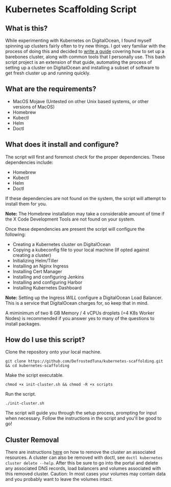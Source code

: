 # Kubernetes Scaffolding Script

## What is this?

While experimenting with Kubernetes on DigitalOcean, I found myself spinning up clusters fairly often to try new things. I got very familiar with the process of doing this and decided to [write a guide](https://gist.github.com/DefrostedTuna/1cf0367b3b121d82a0591e177d6887b8) covering how to set up a barebones cluster, along with common tools that I personally use. This bash script project is an extension of that guide, automating the process of setting up a cluster on DigitalOcean and installing a subset of software to get fresh cluster up and running quickly.

## What are the requirements?

* MacOS Mojave (Untested on other Unix based systems, or other versions of MacOS)
* Homebrew
* Kubectl
* Helm
* Doctl

## What does it install and configure?

The script will first and foremost check for the proper dependencies. These dependencies include:

* Homebrew
* Kubectl
* Helm
* Doctl

If these dependencies are not found on the system, the script will attempt to install them for you.

**Note:** The Homebrew installation may take a considerable amount of time if the X Code Development Tools are not found on your system.

Once these dependencies are present the script will configure the following:

* Creating a Kubernetes cluster on DigitalOcean
* Copying a kubeconfig file to your local machine (If opted against creating a cluster)
* Initializing Helm/Tiller
* Installing an Nginx Ingress
* Installing Cert Manager
* Installing and configuring Jenkins
* Installing and configuring Harbor
* Installing Kubernetes Dashboard

**Note:** Setting up the Ingress *WILL* configure a DigitalOcean Load Balancer. This is a service that DigitalOcean charges for, so keep that in mind.

A miminimum of two 8 GB Memory / 4 vCPUs droplets (=4 K8s Worker Nodes) is recommended if you answer yes to many of the questions to install packages.

## How do I use this script?

Clone the repository onto your local machine.

```
git clone https://github.com/DefrostedTuna/kubernetes-scaffolding.git && cd kubernetes-scaffolding
```

Make the script executable.

```
chmod +x init-cluster.sh && chmod -R +x scripts
```

Run the script.

```
./init-cluster.sh
```

The script will guide you through the setup process, prompting for input when necessary. Follow the instructions in the script and you'll be good to go!

## Cluster Removal

There are instructions [here](https://www.digitalocean.com/docs/kubernetes/how-to/delete-clusters/) on how to remove the cluster an associated resources. A cluster can also be removed with doctl, see `doctl kubernetes cluster delete --help`. After this be sure to go into the portal and delete any associated DNS records, load balancers and volumes associated with this removed cluster. Caution: In most cases your volumes may contain data and you probably want to leave the volumes intact.